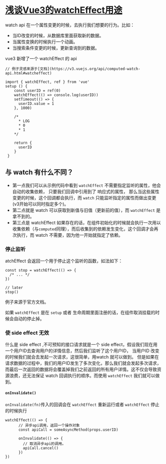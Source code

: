 # [浅谈Vue3的watchEffect用途](https://segmentfault.com/a/1190000023669309)

watch api 在一个属性变更的时候，去执行我们想要的行为。比如：

- 当ID改变的时候，从数据库里面获取新的数据。
- 当属性变换的时候执行一个动画。
- 当搜索条件变更的时候，更新查询到的数据。

vue3 新增了一个 watchEffect 的 api

```
// 例子灵感来源于[文档](https://v3.vuejs.org/api/computed-watch-api.html#watcheffect)

import { watchEffect, ref } from 'vue'
setup () {
    const userID = ref(0)
    watchEffect(() => console.log(userID))
    setTimeout(() => {
      userID.value = 1
    }, 1000)

    /*
      * LOG
      * 0 
      * 1
    */

    return {
      userID
    }
 }
```

## 与 watch 有什么不同？

- 第一点我们可以从示例代码中看到 `watchEffect` 不需要指定监听的属性，他会自动的收集依赖， 只要我们回调中引用到了 响应式的属性， 那么当这些属性变更的时候，这个回调都会执行，而 `watch` 只能监听指定的属性而做出变更(v3开始可以同时指定多个)。
- 第二点就是 watch 可以获取到新值与旧值（更新前的值），而 `watchEffect` 是拿不到的。
- 第三点是 watchEffect 如果存在的话，在组件初始化的时候就会执行一次用以收集依赖（与`computed`同理），而后收集到的依赖发生变化，这个回调才会再次执行，而 watch 不需要，因为他一开始就指定了依赖。

### 停止监听

atchEffect 会返回一个用于停止这个监听的函数，如法如下：

```
const stop = watchEffect(() => {
  /* ... */
})

// later
stop()
```

例子来源于官方文档。

如果 `watchEffect` 是在 `setup` 或者 生命周期里面注册的话，在组件取消挂载的时候会自动的停止掉。

### 使 side effect 无效

什么是 side effect ,不可预知的接口请求就是一个 side effect，假设我们现在用一个用户ID去查询用户的详情信息，然后我们监听了这个用户ID， 当用户ID 改变的时候我们就会去发起一次请求，这很简单，用watch 就可以做到。 但是如果在请求数据的过程中，我们的用户ID发生了多次变化，那么我们就会发起多次请求，而最后一次返回的数据将会覆盖掉我们之前返回的所有用户详情。这不仅会导致资源浪费，还无法保证 watch 回调执行的顺序。而使用 `watchEffect` 我们就可以做到。

#### `onInvalidate()`

`onInvalidate(fn)`传入的回调会在 `watchEffect` 重新运行或者 `watchEffect` 停止的时候执行

```
watchEffect(() => {
      // 异步api调用，返回一个操作对象
      const apiCall = someAsyncMethod(props.userID)

      onInvalidate(() => {
        // 取消异步api的调用。
        apiCall.cancel()
      })
})
```

